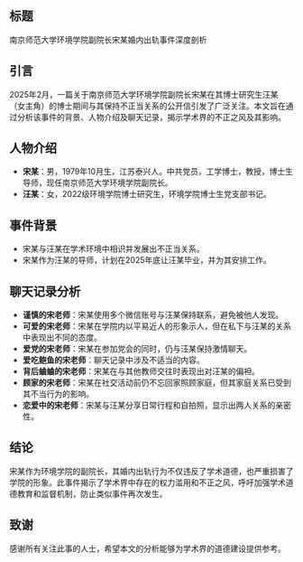 

## 标题 
南京师范大学环境学院副院长宋某婚内出轨事件深度剖析

## 引言
2025年2月，一篇关于南京师范大学环境学院副院长宋某在其博士研究生汪某（女主角）的博士期间与其保持不正当关系的公开信引发了广泛关注。本文旨在通过分析该事件的背景、人物介绍及聊天记录，揭示学术界的不正之风及其影响。

## 人物介绍
- **宋某**：男，1979年10月生，江苏泰兴人。中共党员，工学博士，教授，博士生导师，现任南京师范大学环境学院副院长。
- **汪某**：女，2022级环境学院博士研究生，环境学院博士生党支部书记。

## 事件背景
- 宋某与汪某在学术环境中相识并发展出不正当关系。
- 宋某作为汪某的导师，计划在2025年底让汪某毕业，并为其安排工作。

## 聊天记录分析
- **谨慎的宋老师**：宋某使用多个微信账号与汪某保持联系，避免被他人发现。
- **可爱的宋老师**：宋某在学院内以平易近人的形象示人，但在私下与汪某的关系中表现出不同的态度。
- **爱党的宋老师**：宋某在参加党会的同时，仍与汪某保持激情聊天。
- **爱吃鲍鱼的宋老师**：聊天记录中涉及不适当的内容。
- **背后蛐蛐的宋老师**：宋某在与其他教师交往时表现出对汪某的偏袒。
- **顾家的宋老师**：宋某在社交活动前仍不忘回家照顾家庭，但其家庭关系已受到其不当行为的影响。
- **恋爱中的宋老师**：宋某与汪某分享日常行程和自拍照，显示出两人关系的亲密性。

## 结论
宋某作为环境学院的副院长，其婚内出轨行为不仅违反了学术道德，也严重损害了学院的形象。此事件揭示了学术界中存在的权力滥用和不正之风，呼吁加强学术道德教育和监督机制，防止类似事件再次发生。

## 致谢
感谢所有关注此事的人士，希望本文的分析能够为学术界的道德建设提供参考。
